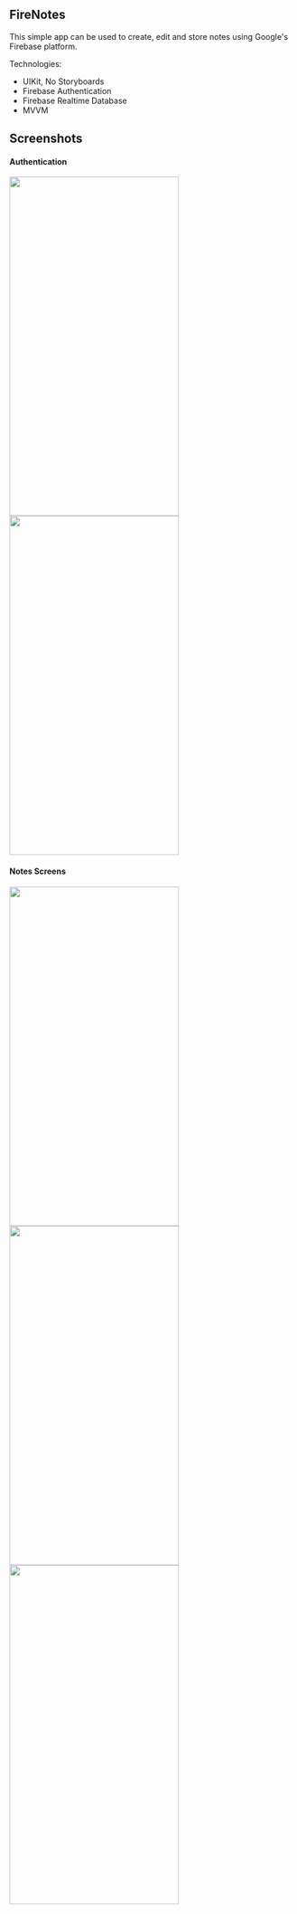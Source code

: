 ##  FireNotes

This simple app can be used to create, edit and store notes using Google's Firebase platform.

Technologies: 
- UIKit, No Storyboards
- Firebase Authentication
- Firebase Realtime Database
- MVVM

## Screenshots
#### Authentication
<img src="https://user-images.githubusercontent.com/52073275/113876949-e7003e80-97c0-11eb-861d-718058807d3b.png" width="300" height="600"><img src="https://user-images.githubusercontent.com/52073275/113876970-ec5d8900-97c0-11eb-9928-713a622f63e3.png" width="300" height="600">
#### Notes Screens
<img src="https://user-images.githubusercontent.com/52073275/113877555-7dccfb00-97c1-11eb-8286-378fd6e6eb01.png" width="300" height="600"><img src="https://user-images.githubusercontent.com/52073275/113877565-7f96be80-97c1-11eb-8919-f13afa64b72e.png" width="300" height="600"><img src="https://user-images.githubusercontent.com/52073275/113877572-81608200-97c1-11eb-9044-83c0189d41a7.png" width="300" height="600">

